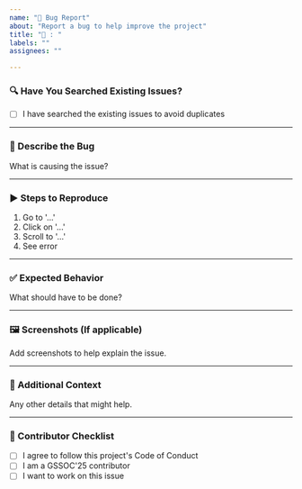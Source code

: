 ```yaml
---
name: "🐛 Bug Report"
about: "Report a bug to help improve the project"
title: "🐛 : "
labels: ""
assignees: ""

---
```


### 🔍 Have You Searched Existing Issues?

- [ ] I have searched the existing issues to avoid duplicates

---

### 🐞 Describe the Bug  
What is causing the issue?

---

### ▶️ Steps to Reproduce  
1. Go to '...'
2. Click on '...'
3. Scroll to '...'
4. See error

---

### ✅ Expected Behavior  
What should have to be done?

---

### 🖼️ Screenshots (If applicable)  
Add screenshots to help explain the issue.

---

### 📘 Additional Context  
Any other details that might help.

---

### 🙌 Contributor Checklist

- [ ] I agree to follow this project's Code of Conduct  
- [ ] I am a GSSOC'25 contributor  
- [ ] I want to work on this issue  